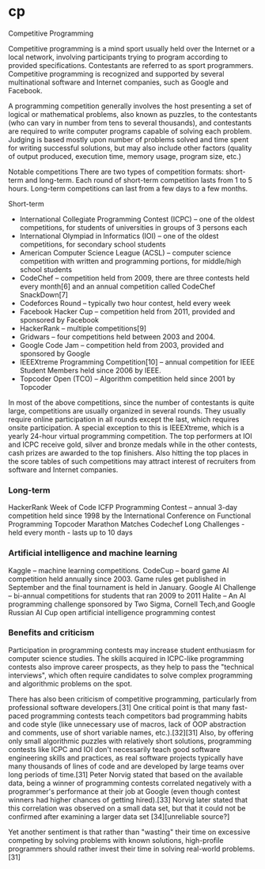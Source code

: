 # cp
Competitive Programming


Competitive programming is a mind sport usually held over the Internet or a local network, involving participants trying to program according to provided specifications. Contestants are referred to as sport programmers. Competitive programming is recognized and supported by several multinational software and Internet companies, such as Google and Facebook.

A programming competition generally involves the host presenting a set of logical or mathematical problems, also known as puzzles, to the contestants (who can vary in number from tens to several thousands), and contestants are required to write computer programs capable of solving each problem. Judging is based mostly upon number of problems solved and time spent for writing successful solutions, but may also include other factors (quality of output produced, execution time, memory usage, program size, etc.)

Notable competitions
There are two types of competition formats: short-term and long-term. Each round of short-term competition lasts from 1 to 5 hours. Long-term competitions can last from a few days to a few months.

Short-term
- International Collegiate Programming Contest (ICPC) – one of the oldest competitions, for students of universities in groups of 3 persons each
- International Olympiad in Informatics (IOI) – one of the oldest competitions, for secondary school students
- American Computer Science League (ACSL) – computer science competition with written and programming portions, for middle/high school students
- CodeChef – competition held from 2009, there are three contests held every month[6] and an annual competition called CodeChef SnackDown[7]
- Codeforces Round – typically two hour contest, held every week
- Facebook Hacker Cup – competition held from 2011, provided and sponsored by Facebook
- HackerRank – multiple competitions[9]
- Gridwars – four competitions held between 2003 and 2004.
- Google Code Jam – competition held from 2003, provided and sponsored by Google
- IEEEXtreme Programming Competition[10] – annual competition for IEEE Student Members held since 2006 by IEEE.
- Topcoder Open (TCO) – Algorithm competition held since 2001 by Topcoder

In most of the above competitions, since the number of contestants is quite large, competitions are usually organized in several rounds. They usually require online participation in all rounds except the last, which requires onsite participation. A special exception to this is IEEEXtreme, which is a yearly 24-hour virtual programming competition. The top performers at IOI and ICPC receive gold, silver and bronze medals while in the other contests, cash prizes are awarded to the top finishers. Also hitting the top places in the score tables of such competitions may attract interest of recruiters from software and Internet companies.

### Long-term
HackerRank Week of Code
ICFP Programming Contest – annual 3-day competition held since 1998 by the International Conference on Functional Programming
Topcoder Marathon Matches
Codechef Long Challenges - held every month - lasts up to 10 days

### Artificial intelligence and machine learning
Kaggle – machine learning competitions.
CodeCup – board game AI competition held annually since 2003. Game rules get published in September and the final tournament is held in January.
Google AI Challenge – bi-annual competitions for students that ran 2009 to 2011
Halite – An AI programming challenge sponsored by Two Sigma, Cornell Tech,and Google
Russian AI Cup open artificial intelligence programming contest


### Benefits and criticism
Participation in programming contests may increase student enthusiasm for computer science studies. The skills acquired in ICPC-like programming contests also improve career prospects, as they help to pass the "technical interviews", which often require candidates to solve complex programming and algorithmic problems on the spot.

There has also been criticism of competitive programming, particularly from professional software developers.[31] One critical point is that many fast-paced programming contests teach competitors bad programming habits and code style (like unnecessary use of macros, lack of OOP abstraction and comments, use of short variable names, etc.).[32][31] Also, by offering only small algorithmic puzzles with relatively short solutions, programming contests like ICPC and IOI don't necessarily teach good software engineering skills and practices, as real software projects typically have many thousands of lines of code and are developed by large teams over long periods of time.[31] Peter Norvig stated that based on the available data, being a winner of programming contests correlated negatively with a programmer's performance at their job at Google (even though contest winners had higher chances of getting hired).[33] Norvig later stated that this correlation was observed on a small data set, but that it could not be confirmed after examining a larger data set [34][unreliable source?]

Yet another sentiment is that rather than "wasting" their time on excessive competing by solving problems with known solutions, high-profile programmers should rather invest their time in solving real-world problems.[31]
